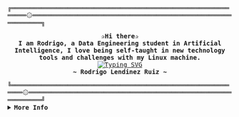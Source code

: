 <!-- Profile -->
<div align="justify">
<samp>╔═══════════════════════════════════════════════════════════════۞══════════════════════════════════════════════════════════════╗</samp>
<!-- Profile -->
  <p align="center">
    <samp>
      <b>
        ✰Hi there✰
      <br>      
        I am Rodrigo, a Data Engineering student in Artificial Intelligence, I love being self-taught in new technology tools and challenges with my Linux machine.
      </b>
      <br>
        <a href="https://git.io/typing-svg"><img src="https://readme-typing-svg.demolab.com?font=Fira+Code&pause=1000&color=5DF7A6&width=435&lines=I+like+ducks++%F0%9F%A6%86+but+not+Windows%E2%9D%8C" alt="Typing SVG" /></a>
      <br>
      <b>
        ~ Rodrigo Lendinez Ruiz ~
      </b>
    </samp>
  </p>
<samp>╚══════════════════════════════════════════════════════════════۞═══════════════════════════════════════════════════════════════╝</samp>

<br>

<details>
<summary><samp><b>More Info</b></samp></summary>

<h2></h2><br>

<!-- Contact Me -->
<p align="center">
  <samp>  
    You can reach me at <a href="https://www.linkedin.com/in/rodrigolendinez/">LinkedIn</a>
  </samp>
</p>
